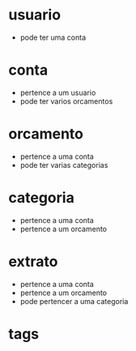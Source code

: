# usuario
- pode ter uma conta
# conta
- pertence a um usuario
- pode ter varios orcamentos
# orcamento
- pertence a uma conta
- pode ter varias categorias
# categoria
- pertence a uma conta
- pertence a um orcamento
# extrato
- pertence a uma conta
- pertence a um orcamento
- pode pertencer a uma categoria
# tags
